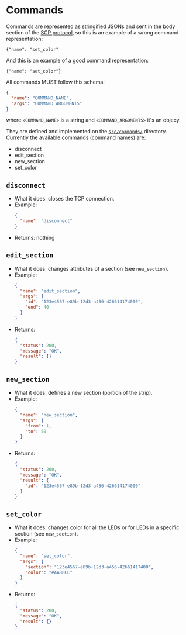 # Commands

Commands are represented as stringified JSONs and sent in the body section of the [SCP protocol](/doc/SCP_Protocol.md), so this is an example of a wrong command representation:

`{"name": "set_color"` 

And this is an example of a good command representation:

`{"name": "set_color"}`

All commands MUST follow this schema:

```json
{
  "name": "COMMAND_NAME",
  "args": "COMMAND_ARGUMENTS"
}
```

where `<COMMAND_NAME>` is a string and `<COMMAND_ARGUMENTS>` it's an objecy.

They are defined and implemented on the [`src/commands/`](../src/commands) directory. Currently the available commands (command names) are: 

- disconnect
- edit_section
- new_section
- set_color


## `disconnect`

- What it does: closes the TCP connection.
- Example:
    ```json
    {
      "name": "disconnect"
    }
    ```
- Returns: nothing


## `edit_section`

- What it does: changes attributes of a section (see `new_section`).
- Example:
    ```json
    {
      "name": "edit_section",
      "args": {
        "id": "123e4567-e89b-12d3-a456-426614174000",
        "end": 40
      }
    }
    ```
 - Returns: 
    ```json
    {
      "status": 200,
      "message": "OK",
      "result": {}
    }
    ```
  
## `new_section`

- What it does: defines a new section (portion of the strip).
- Example:
    ```json
    {
      "name": "new_section",
      "args": {
        "from": 1,
        "to": 50
      }
    }
    ```
- Returns: 
    ```json
    {
      "status": 200,
      "message": "OK",
      "result": {
        "id": "123e4567-e89b-12d3-a456-426614174000"        
      }
    }
    ```
  
## `set_color`

- What it does: changes color for all the LEDs or for LEDs in a specific section (see `new_section`).
- Example:
    ```json
    {
      "name": "set_color",
      "args": {
        "section": "123e4567-e89b-12d3-a456-42661417400",
        "color": "#AABBCC"
      }
    }
    ```
- Returns: 
    ```json
    {
      "status": 200,
      "message": "OK",
      "result": {}
    }
    ```
